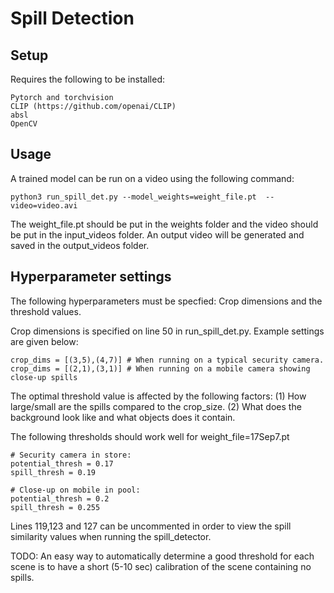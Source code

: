 # Spill Detection


## Setup

Requires the following to be installed:
```
Pytorch and torchvision
CLIP (https://github.com/openai/CLIP)
absl
OpenCV
```

## Usage
A trained model can be run on a video using the following command:
```
python3 run_spill_det.py --model_weights=weight_file.pt  --video=video.avi
```

The weight_file.pt should be put in the weights folder and the video should be put in the input_videos folder. An output video will be generated and saved in the output_videos folder.

## Hyperparameter settings
The following hyperparameters must be specfied: Crop dimensions and the threshold values.

Crop dimensions is specified on line 50 in run_spill_det.py. Example settings are given below:
```
crop_dims = [(3,5),(4,7)] # When running on a typical security camera.
crop_dims = [(2,1),(3,1)] # When running on a mobile camera showing close-up spills
```

The optimal threshold value is affected by the following factors:
(1) How large/small are the spills compared to the crop_size.
(2) What does the background look like and what objects does it contain.

The following thresholds should work well for weight_file=17Sep7.pt
```
# Security camera in store:
potential_thresh = 0.17
spill_thresh = 0.19

# Close-up on mobile in pool:
potential_thresh = 0.2
spill_thresh = 0.255
```

Lines 119,123 and 127 can be uncommented in order to view the spill similarity values when running the spill_detector.

TODO:
An easy way to automatically determine a good threshold for each scene is to have a short (5-10 sec) calibration of the scene containing no spills.
